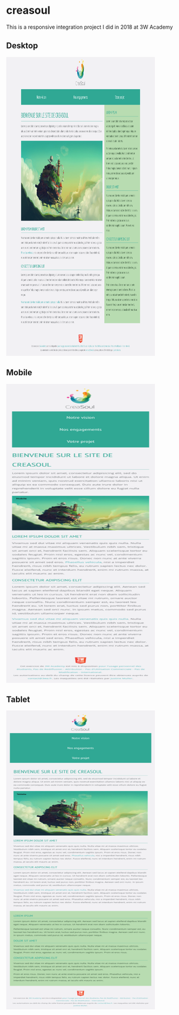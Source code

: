 # creasoul

This is a responsive integration project I did in 2018 at 3W Academy

## Desktop

<img src="https://github.com/albert0x22/creasoul/blob/master/maquette/desktop.png" alt="alt text" width="400px" height="800px">

## Mobile 

<img src="https://github.com/albert0x22/creasoul/blob/master/maquette/mobile.png" alt="alt text" width="400px" height="800px">

## Tablet

<img src="https://github.com/albert0x22/creasoul/blob/master/maquette/tablette.png" alt="alt text" width="400px" height="800px">

